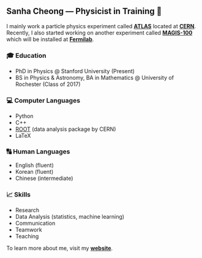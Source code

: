 <!--
**sanhacheong/sanhacheong** is a ✨ _special_ ✨ repository because its `README.md` (this file) appears on your GitHub profile.
-->

## Sanha Cheong &mdash; Physicist in Training 👋

I mainly work a particle physics experiment called [**ATLAS**](https://atlas.cern/) located at [**CERN**](https://home.cern/). Recently, I also started working on another experiment called [**MAGIS-100**](https://news.fnal.gov/2019/09/magis-100-atoms-in-free-fall-to-probe-dark-matter-gravity-and-quantum-science/) which will be installed at [**Fermilab**](https://www.fnal.gov/).

### :mortar_board: Education
* PhD in Physics @ Stanford University (Present)
* BS in Physics & Astronomy, BA in Mathematics @ University of Rochester (Class of 2017)

### :computer: Computer Languages
* Python
* C++
* [ROOT](https://root.cern.ch/) (data analysis package by CERN)
* LaTeX

### :capital_abcd: Human Languages
* English (fluent)
* Korean (fluent)
* Chinese (intermediate)

### :chart_with_upwards_trend: Skills
* Research
* Data Analysis (statistics, machine learning)
* Communication
* Teamwork
* Teaching

To learn more about me, visit my [**website**](https://sanhacheong.github.io/).

<!--
- 🔭 I’m currently working on ...
- 🌱 I’m currently learning ...
- 👯 I’m looking to collaborate on ...
- 🤔 I’m looking for help with ...
- 💬 Ask me about ...
- 📫 How to reach me: ...
- 😄 Pronouns: ...
- ⚡ Fun fact: ...
-->







